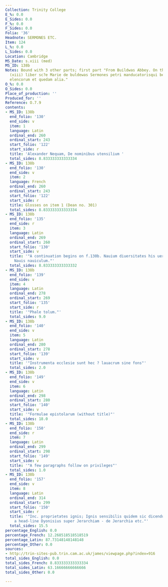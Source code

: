 ```yaml
---
Collection: Trinity College
E_%: 0.0
E_Sides: 0.0
F_%: 0.0
F_Sides: 0.0
Folia: '36'
Headnote: SERMONES ETC.
Item: 124
L_%: 0.0
L_Sides: 0.0
Location: Cambridge
MS_Date: s.xiii (med)
MS_ID: 138b
Notes: Bound with 3 other parts; first part "From Buildwas Abbey. On the flyleaf is
  (xiii) liber sc?e Marie de buldewas Sermones petri manducatorisqui bene wlt disponereLiber
  elencorum et quedam alia."
O_%: 0.0
O_Sides: 0.0
Place_of_production: ''
Produced_for: ''
Reference: O.7.9
contents:
- MS_ID: 138b
  end_folio: '130'
  end_side: v
  item: 1
  language: Latin
  ordinal_end: 260
  ordinal_start: 243
  start_folio: '122'
  start_side: r
  title: 'Alexander Nequam, De nominibus utensilium '
  total_sides: 8.833333333333334
- MS_ID: 138b
  end_folio: '130'
  end_side: v
  item: 2
  language: French
  ordinal_end: 260
  ordinal_start: 243
  start_folio: '122'
  start_side: r
  title: Glosses on item 1 (Dean no. 301)
  total_sides: 8.833333333333334
- MS_ID: 138b
  end_folio: '135'
  end_side: r
  item: 3
  language: Latin
  ordinal_end: 269
  ordinal_start: 260
  start_folio: '130'
  start_side: v
  title: '"A continuation begins on f.130b. Nauium diuersitates his uersibus comprehenduntur:
    Nauis nauiculum."'
  total_sides: 8.833333333333332
- MS_ID: 138b
  end_folio: '139'
  end_side: v
  item: 4
  language: Latin
  ordinal_end: 278
  ordinal_start: 269
  start_folio: '135'
  start_side: r
  title: '"Phale tolum."'
  total_sides: 9.0
- MS_ID: 138b
  end_folio: '140'
  end_side: v
  item: 5
  language: Latin
  ordinal_end: 280
  ordinal_start: 278
  start_folio: '139'
  start_side: v
  title: '"Instrumenta ecclesie sunt hec ? lauacrum sine fons"'
  total_sides: 2.0
- MS_ID: 138b
  end_folio: '149'
  end_side: v
  item: 6
  language: Latin
  ordinal_end: 298
  ordinal_start: 280
  start_folio: '140'
  start_side: v
  title: '"Formulae epistolarum (without title)"'
  total_sides: 18.0
- MS_ID: 138b
  end_folio: '150'
  end_side: r
  item: 7
  language: Latin
  ordinal_end: 299
  ordinal_start: 298
  start_folio: '149'
  start_side: v
  title: '"A few paragraphs follow on privileges"'
  total_sides: 1.0
- MS_ID: 138b
  end_folio: '157'
  end_side: v
  item: 8
  language: Latin
  ordinal_end: 314
  ordinal_start: 299
  start_folio: '150'
  start_side: r
  title: '"Inc. proprietates ignis; Ignis sensibilis quidem sic dicendum.; ere is
    a head-line Dyonisius super Jerarchiam - de Jerarchia etc."'
  total_sides: 15.5
percentage_English: 0.0
percentage_French: 12.268518518518519
percentage_Latin: 87.73148148148148
percentage_Other: 0.0
sources:
- http://trin-sites-pub.trin.cam.ac.uk/james/viewpage.php?index=916
total_sides_English: 0.0
total_sides_French: 8.833333333333334
total_sides_Latin: 63.16666666666666
total_sides_Other: 0.0

---
```

